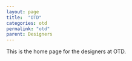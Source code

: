 ```yaml
---
layout: page
title:  "OTD"
categories: otd
permalink: "otd"
parent: Designers
---
```

This is the home page for the designers at OTD.
